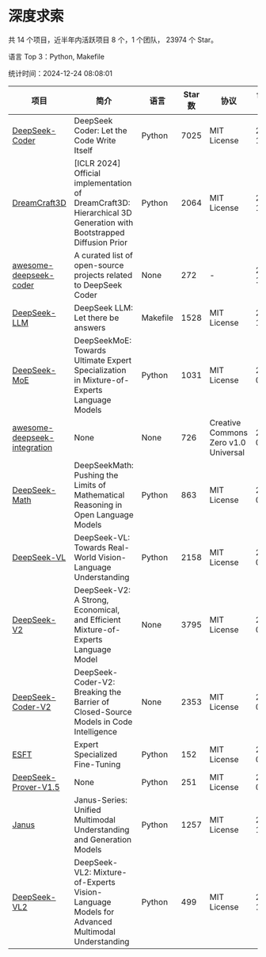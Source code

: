 # 深度求索

共 14 个项目，近半年内活跃项目 8 个，1 个团队， 23974 个 Star。

语言 Top 3：Python, Makefile

统计时间：2024-12-24 08:08:01

| 项目 | 简介 | 语言 | Star 数 | 协议 | 创建时间 | 最后更新时间 | 最后提交时间 |
| --- | --- | --- | --- | --- | --- | --- | --- |
| [DeepSeek-Coder](https://github.com/deepseek-ai/DeepSeek-Coder) | DeepSeek Coder: Let the Code Write Itself | Python | 7025 | MIT License | 2023-10-20 | 2024-12-24 | 2024-05-21 |
| [DreamCraft3D](https://github.com/deepseek-ai/DreamCraft3D) | [ICLR 2024] Official implementation of DreamCraft3D: Hierarchical 3D Generation with Bootstrapped Diffusion Prior | Python | 2064 | MIT License | 2023-10-23 | 2024-12-24 | 2024-08-21 |
| [awesome-deepseek-coder](https://github.com/deepseek-ai/awesome-deepseek-coder) | A curated list of open-source projects related to DeepSeek Coder | None | 272 | - | 2023-11-06 | 2024-12-17 | 2024-04-03 |
| [DeepSeek-LLM](https://github.com/deepseek-ai/DeepSeek-LLM) | DeepSeek LLM: Let there be answers | Makefile | 1528 | MIT License | 2023-11-29 | 2024-12-24 | 2024-02-04 |
| [DeepSeek-MoE](https://github.com/deepseek-ai/DeepSeek-MoE) | DeepSeekMoE: Towards Ultimate Expert Specialization in Mixture-of-Experts Language Models | Python | 1031 | MIT License | 2024-01-02 | 2024-12-24 | 2024-01-16 |
| [awesome-deepseek-integration](https://github.com/deepseek-ai/awesome-deepseek-integration) | None | None | 726 | Creative Commons Zero v1.0 Universal | 2024-01-11 | 2024-12-24 | 2024-12-05 |
| [DeepSeek-Math](https://github.com/deepseek-ai/DeepSeek-Math) | DeepSeekMath: Pushing the Limits of Mathematical Reasoning in Open Language Models | Python | 863 | MIT License | 2024-02-05 | 2024-12-19 | 2024-04-15 |
| [DeepSeek-VL](https://github.com/deepseek-ai/DeepSeek-VL) | DeepSeek-VL: Towards Real-World Vision-Language Understanding | Python | 2158 | MIT License | 2024-03-07 | 2024-12-24 | 2024-04-24 |
| [DeepSeek-V2](https://github.com/deepseek-ai/DeepSeek-V2) | DeepSeek-V2: A Strong, Economical, and Efficient Mixture-of-Experts Language Model | None | 3795 | MIT License | 2024-04-22 | 2024-12-24 | 2024-09-25 |
| [DeepSeek-Coder-V2](https://github.com/deepseek-ai/DeepSeek-Coder-V2) | DeepSeek-Coder-V2: Breaking the Barrier of Closed-Source Models in Code Intelligence | None | 2353 | MIT License | 2024-06-14 | 2024-12-24 | 2024-09-24 |
| [ESFT](https://github.com/deepseek-ai/ESFT) | Expert Specialized Fine-Tuning | Python | 152 | MIT License | 2024-07-04 | 2024-12-24 | 2024-09-22 |
| [DeepSeek-Prover-V1.5](https://github.com/deepseek-ai/DeepSeek-Prover-V1.5) | None | Python | 251 | MIT License | 2024-08-15 | 2024-12-23 | 2024-08-16 |
| [Janus](https://github.com/deepseek-ai/Janus) | Janus-Series: Unified Multimodal Understanding and Generation Models | Python | 1257 | MIT License | 2024-10-18 | 2024-12-24 | 2024-11-13 |
| [DeepSeek-VL2](https://github.com/deepseek-ai/DeepSeek-VL2) | DeepSeek-VL2: Mixture-of-Experts Vision-Language Models for Advanced Multimodal Understanding | Python | 499 | MIT License | 2024-12-13 | 2024-12-24 | 2024-12-18 |
